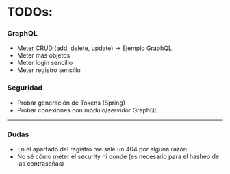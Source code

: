 # TODOs:

### GraphQL

* Meter CRUD (add, delete, update) -> Ejemplo GraphQL 
* Meter más objetos
* Meter login sencillo
* Meter registro sencillo

### Seguridad

* Probar generación de Tokens (Spring)
* Probar conexiones con módulo/servidor GraphQL



---------------------------------------------------------------------

### Dudas

* En el apartado del registro me sale un 404 por alguna razón
* No sé cómo meter el security ni donde (es necesario para el hasheo de las contraseñas)